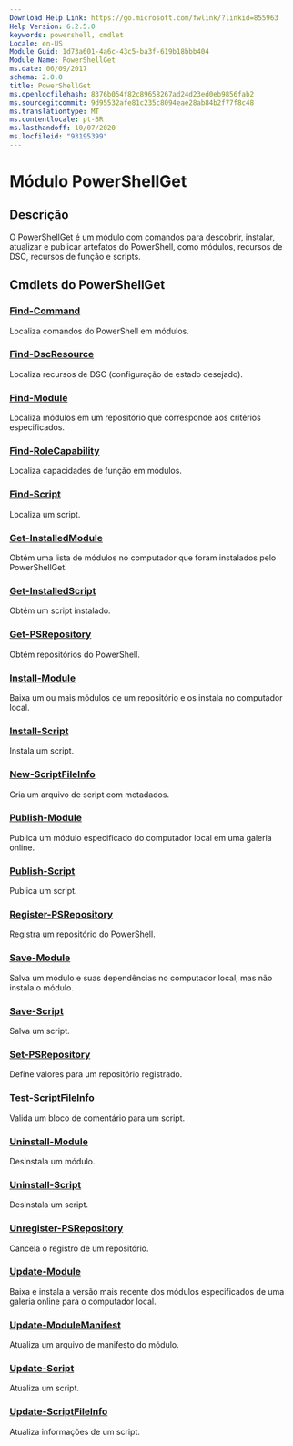 ```yaml
---
Download Help Link: https://go.microsoft.com/fwlink/?linkid=855963
Help Version: 6.2.5.0
keywords: powershell, cmdlet
Locale: en-US
Module Guid: 1d73a601-4a6c-43c5-ba3f-619b18bbb404
Module Name: PowerShellGet
ms.date: 06/09/2017
schema: 2.0.0
title: PowerShellGet
ms.openlocfilehash: 8376b054f82c89658267ad24d23ed0eb9856fab2
ms.sourcegitcommit: 9d95532afe81c235c8094eae28ab84b2f77f8c48
ms.translationtype: MT
ms.contentlocale: pt-BR
ms.lasthandoff: 10/07/2020
ms.locfileid: "93195399"
---
```

# Módulo PowerShellGet

## Descrição

O PowerShellGet é um módulo com comandos para descobrir, instalar, atualizar e publicar artefatos do PowerShell, como módulos, recursos de DSC, recursos de função e scripts.

## Cmdlets do PowerShellGet

### [Find-Command](Find-Command.md)
Localiza comandos do PowerShell em módulos.

### [Find-DscResource](Find-DscResource.md)
Localiza recursos de DSC (configuração de estado desejado).

### [Find-Module](Find-Module.md)
Localiza módulos em um repositório que corresponde aos critérios especificados.

### [Find-RoleCapability](Find-RoleCapability.md)
Localiza capacidades de função em módulos.

### [Find-Script](Find-Script.md)
Localiza um script.

### [Get-InstalledModule](Get-InstalledModule.md)
Obtém uma lista de módulos no computador que foram instalados pelo PowerShellGet.

### [Get-InstalledScript](Get-InstalledScript.md)
Obtém um script instalado.

### [Get-PSRepository](Get-PSRepository.md)
Obtém repositórios do PowerShell.

### [Install-Module](Install-Module.md)
Baixa um ou mais módulos de um repositório e os instala no computador local.

### [Install-Script](Install-Script.md)
Instala um script.

### [New-ScriptFileInfo](New-ScriptFileInfo.md)
Cria um arquivo de script com metadados.

### [Publish-Module](Publish-Module.md)
Publica um módulo especificado do computador local em uma galeria online.

### [Publish-Script](Publish-Script.md)
Publica um script.

### [Register-PSRepository](Register-PSRepository.md)
Registra um repositório do PowerShell.

### [Save-Module](Save-Module.md)
Salva um módulo e suas dependências no computador local, mas não instala o módulo.

### [Save-Script](Save-Script.md)
Salva um script.

### [Set-PSRepository](Set-PSRepository.md)
Define valores para um repositório registrado.

### [Test-ScriptFileInfo](Test-ScriptFileInfo.md)
Valida um bloco de comentário para um script.

### [Uninstall-Module](Uninstall-Module.md)
Desinstala um módulo.

### [Uninstall-Script](Uninstall-Script.md)
Desinstala um script.

### [Unregister-PSRepository](Unregister-PSRepository.md)
Cancela o registro de um repositório.

### [Update-Module](Update-Module.md)
Baixa e instala a versão mais recente dos módulos especificados de uma galeria online para o computador local.

### [Update-ModuleManifest](Update-ModuleManifest.md)
Atualiza um arquivo de manifesto do módulo.

### [Update-Script](Update-Script.md)
Atualiza um script.

### [Update-ScriptFileInfo](Update-ScriptFileInfo.md)
Atualiza informações de um script.

